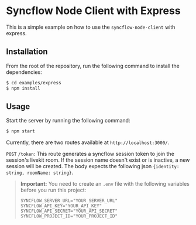 # Syncflow Node Client with Express
This is a simple example on how to use the `syncflow-node-client` with express. 

## Installation
From the root of the repository, run the following command to install the dependencies:

```sh
$ cd examples/express
$ npm install
```

## Usage
Start the server by running the following command:

```sh
$ npm start
```

Currently, there are two routes available at `http://localhost:3000/`.

`POST` `/token`: This route generates a syncflow session token to join the session's livekit room. If the session name doesn't exist or is inactive, a new session will be created. The body expects the following json `{identity: string, roomName: string}`.
> **Important:** You need to create an `.env` file with the following variables before you run this project:
> ```
> SYNCFLOW_SERVER_URL="YOUR_SERVER_URL"
> SYNCFLOW_API_KEY="YOUR_API_KEY"
> SYNCFLOW_API_SECRET="YOUR_API_SECRET"
> SYNCFLOW_PROJECT_ID="YOUR_PROJECT_ID"
> ```


